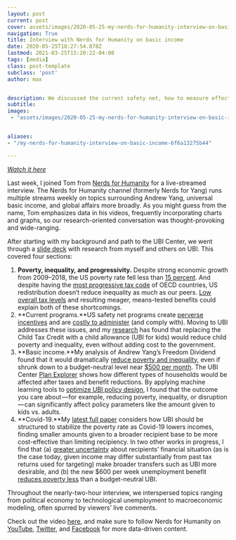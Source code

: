 ```yaml
---
layout: post
current: post
cover: assets/images/2020-05-25-my-nerds-for-humanity-interview-on-basic-income-0.jpg 
navigation: True
title: Interview with Nerds for Humanity on basic income
date: 2020-05-25T18:27:54.878Z
lastmod: 2021-03-25T15:20:22-04:00
tags: [media]
class: post-template
subclass: 'post'
author: max


description: We discussed the current safety net, how to measure effectiveness, and the pandemic.
subtitle: 
images:
 - "assets/images/2020-05-25-my-nerds-for-humanity-interview-on-basic-income-0.jpg"


aliases:
- "/my-nerds-for-humanity-interview-on-basic-income-6f6a13275b44"

---
```


*[Watch it here](https://youtu.be/DCUq5_ERDp8)*

Last week, I joined Tom from [Nerds for Humanity](http://nerdsforhumanity.com) for a live-streamed interview. The Nerds for Humanity channel (formerly Nerds for Yang) runs multiple streams weekly on topics surrounding Andrew Yang, universal basic income, and global affairs more broadly. As you might guess from the name, Tom emphasizes data in his videos, frequently incorporating charts and graphs, so our research-oriented conversation was thought-provoking and wide-ranging.

After starting with my background and path to the UBI Center, we went through a [slide deck](https://docs.google.com/presentation/d/1__9a9c8567HDQ4BltigfYCFsEb56jhzIL5GBOzI9uNA/edit) with research from myself and others on UBI. This covered four sections:

1. **Poverty, inequality, and progressivity.** Despite strong economic growth from 2009–2018, the US poverty rate fell less than [15 percent](https://www.census.gov/content/dam/Census/library/publications/2019/demo/p60-268.pdf). And despite having the [most progressive tax code](https://www.washingtonpost.com/news/wonk/wp/2013/04/05/americas-taxes-are-the-most-progressive-in-the-world-its-government-is-among-the-least/) of OECD countries, US redistribution doesn’t reduce inequality as much as our peers. [Low overall tax levels](https://www.oecd.org/tax/tax-policy/revenue-statistics-united-states.pdf) and resulting meager, means-tested benefits could explain both of these shortcomings.
2. **Current programs.**US safety net programs create [perverse incentives](https://fivethirtyeight.com/features/universal-basic-income/) and are [costly to administer](https://www.cbpp.org/research/romneys-charge-that-most-federal-low-income-spending-goes-for-overhead-and-bureaucrats-is) (and comply with). Moving to UBI addresses these issues, and my [research](https://medium.com/@MaxGhenis/we-should-replace-the-child-tax-credit-with-a-universal-child-benefit-33773de07271) has found that replacing the Child Tax Credit with a child allowance (UBI for kids) would reduce child poverty and inequality, even without adding cost to the government.
3. **Basic income.**My analysis of Andrew Yang’s Freedom Dividend found that it would dramatically [reduce poverty and inequality](https://medium.com/ubicenter/distributional-analysis-of-andrew-yangs-freedom-dividend-d8dab818bf1b), even if shrunk down to a budget-neutral level near [$500 per month](https://medium.com/ubicenter/a-revenue-neutral-version-of-andrew-yangs-freedom-dividend-d7d517dbeeea). The UBI Center [Plan Explorer](http://plans.ubicenter.org) shows how different types of households would be affected after taxes and benefit reductions. By applying machine learning tools to [optimize UBI policy design](https://docs.google.com/presentation/d/1cZwBc3dvv5ZXTMArKmwJOuyZeo3VJkMtIhKP_6qHZw0/edit#slide=id.g599c28a6b3_0_147), I found that the outcome you care about — for example, reducing poverty, inequality, or disruption — can significantly affect policy parameters like the amount given to kids vs. adults.
4. **Covid-19.**My [latest full paper](https://medium.com/ubicenter/how-universal-basic-income-can-keep-poverty-from-rising-amid-covid-19-9950e4a58030) considers how UBI should be structured to stabilize the poverty rate as Covid-19 lowers incomes, finding smaller amounts given to a broader recipient base to be more cost-effective than limiting recipiency. In two other works in progress, I find that (a) [greater uncertainty](https://github.com/UBICenter/hanna_olken/blob/master/tex/main.pdf) about recipients’ financial situation (as is the case today, given income may differ substantially from past tax returns used for targeting) make broader transfers such as UBI more desirable, and (b) the new $600 per week unemployment benefit [reduces poverty less](https://nbviewer.jupyter.org/github/UBICenter/covid19/blob/master/adhoc/ui_ubi.ipynb) than a budget-neutral UBI.

Throughout the nearly-two-hour interview, we interspersed topics ranging from political economy to technological unemployment to macroeconomic modeling, often spurred by viewers’ live comments.

Check out the video [here](https://youtu.be/DCUq5_ERDp8), and make sure to follow Nerds for Humanity on [YouTube](https://www.youtube.com/channel/UCZcDgWig0A-ZLfCmReFBVjQ), [Twitter](https://twitter.com/nerdsforyang), and [Facebook](https://www.facebook.com/nerdsforyang) for more data-driven content.
